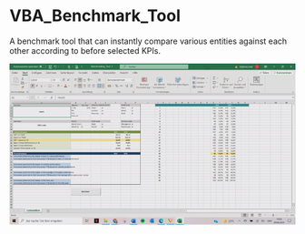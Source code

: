 # VBA_Benchmark_Tool
A benchmark tool that can instantly compare various entities against each other according to before selected KPIs. 

![Benchmark](https://raw.githubusercontent.com/PhilCPH/VBA_Benchmark_Tool/main/pics/Benchmark_gif.gif)

